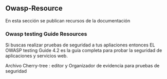## Owasp-Resource
 En esta sección se publican recursos de la documentación 

### Owasp testing Guide Resources 
Si buscas realizar pruebas de seguridad a tus apliaciones entonces EL OWASP testing Guide 4.2 es la guía completa para probar la seguridad de aplicaciones y servicios web. 

Archivo Cherry-tree : editor y Organizador de evidencia para pruebas de seguridad 
